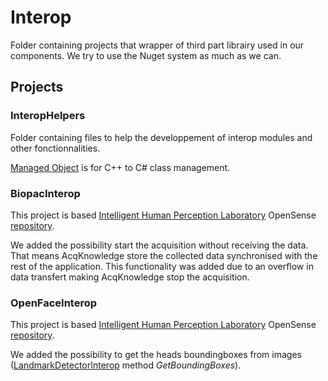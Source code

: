 # Interop

Folder containing projects that wrapper of third part librairy used in our components. 
We try to use the Nuget system as much as we can.

## Projects

### InteropHelpers
Folder containing files to help the developpement of interop modules and other fonctionnalities.

[Managed Object](InteropHelpers/include/ManagedObject.h) is for C++ to C# class management.

### BiopacInterop
This project is based [Intelligent Human Perception Laboratory](https://www.ihp-lab.org/) OpenSense [repository](https://github.com/intelligent-human-perception-laboratory/OpenSense/).

We added the possibility start the acquisition without receiving the data. That means AcqKnowledge store the collected data synchronised with the rest of the application. 
This functionality was added due to an overflow in data transfert making AcqKnowledge stop the acquisition. 

### OpenFaceInterop
This project is based [Intelligent Human Perception Laboratory](https://www.ihp-lab.org/) OpenSense [repository](https://github.com/intelligent-human-perception-laboratory/OpenSense/).

We added the possibility to get the heads boundingboxes from images ([LandmarkDetectorInterop](OpenFaceInterop/include/LandmarkDetectorInterop.h) method *GetBoundingBoxes*). 